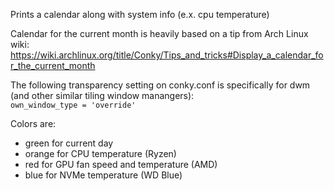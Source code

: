 Prints a calendar along with system info (e.x. cpu temperature)

Calendar for the current month is heavily based on a tip from Arch Linux wiki:  
https://wiki.archlinux.org/title/Conky/Tips_and_tricks#Display_a_calendar_for_the_current_month  

The following transparency setting on conky.conf is specifically for dwm (and other similar tiling window manangers):  
`own_window_type = 'override'`

Colors are:
+ green for current day
+ orange for CPU temperature (Ryzen)
+ red for GPU fan speed and temperature (AMD)
+ blue for NVMe temperature (WD Blue)
